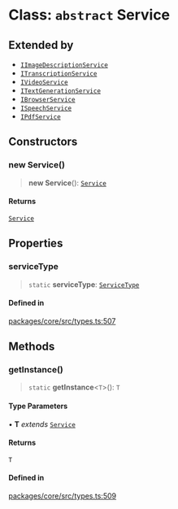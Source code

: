 # Class: `abstract` Service

## Extended by

- [`IImageDescriptionService`](../interfaces/IImageDescriptionService.md)
- [`ITranscriptionService`](../interfaces/ITranscriptionService.md)
- [`IVideoService`](../interfaces/IVideoService.md)
- [`ITextGenerationService`](../interfaces/ITextGenerationService.md)
- [`IBrowserService`](../interfaces/IBrowserService.md)
- [`ISpeechService`](../interfaces/ISpeechService.md)
- [`IPdfService`](../interfaces/IPdfService.md)

## Constructors

### new Service()

> **new Service**(): [`Service`](Service.md)

#### Returns

[`Service`](Service.md)

## Properties

### serviceType

> `static` **serviceType**: [`ServiceType`](../enumerations/ServiceType.md)

#### Defined in

[packages/core/src/types.ts:507](https://github.com/ai16z/eliza/blob/main/packages/core/src/types.ts#L507)

## Methods

### getInstance()

> `static` **getInstance**\<`T`\>(): `T`

#### Type Parameters

• **T** _extends_ [`Service`](Service.md)

#### Returns

`T`

#### Defined in

[packages/core/src/types.ts:509](https://github.com/ai16z/eliza/blob/main/packages/core/src/types.ts#L509)
